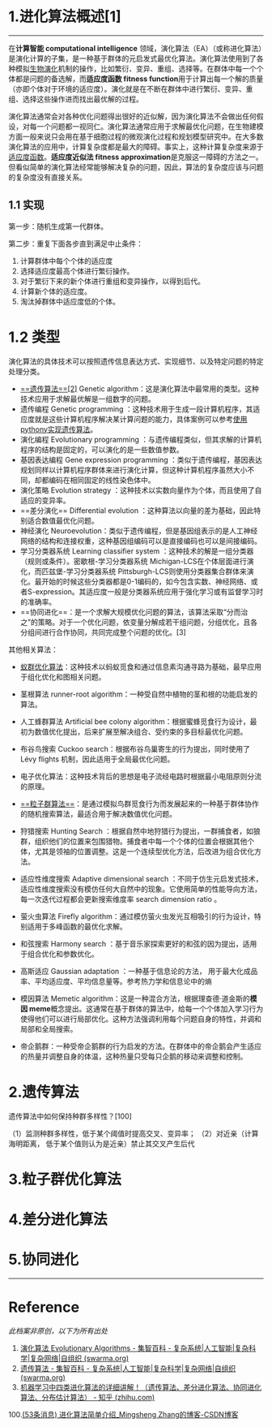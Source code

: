# 1.进化算法概述[1]

<hr>

在**计算智能 computational intelligence** 领域，演化算法（EA）（或称进化算法）是演化计算的子集，是一种基于群体的元启发式最优化算法。演化算法使用到了各种模拟[生物演化](https://wiki.swarma.org/index.php?title=生物演化&action=edit&redlink=1)机制的操作，比如繁衍、变异、重组、选择等。在群体中每一个个体都是问题的备选解，而**适应度函数 fitness function**用于计算出每一个解的质量（亦即个体对于环境的适应度）。演化就是在不断在群体中进行繁衍、变异、重组、选择这些操作进而找出最优解的过程。


演化算法通常会对各种优化问题得出很好的近似解，因为演化算法不会做出任何假设，对每一个问题都一视同仁。演化算法通常应用于求解最优化问题，在生物建模方面一般来说只会用在基于细胞过程的微观演化过程和规划模型研究中。在大多数演化算法的应用中，计算复杂度都是最大的障碍。事实上，这种计算复杂度来源于[适应度函数](https://wiki.swarma.org/index.php?title=适应度函数&action=edit&redlink=1)。**适应度近似法 fitness approximation**是克服这一障碍的方法之一。但看似简单的演化算法经常能够解决复杂的问题，因此，算法的复杂度应该与问题的复杂度没有直接关系。

## 1.1 实现

第一步：随机生成第一代群体。

第二步：重复下面各步直到满足中止条件：

1. 计算群体中每个个体的适应度
2. 选择适应度最高个体进行繁衍操作。
3. 对于繁衍下来的新个体进行重组和变异操作，以得到后代。
4. 计算新个体的适应度。
5. 淘汰掉群体中适应度低的个体。

# 1.2 类型

演化算法的具体技术可以按照遗传信息表达方式、实现细节、以及特定问题的特定处理分类。

- [==遗传算法==[2]](https://wiki.swarma.org/index.php/遗传算法) Genetic algorithm：这是演化算法中最常用的类型。这种技术应用于求解最优解是一组数字的问题。
- 遗传编程 Genetic programming ：这种技术用于生成一段计算机程序，其适应度就是这些计算机程序解决某计算问题的能力，具体案例可以参考[使用pythony实现遗传算法](https://wiki.swarma.org/index.php/使用pythony实现遗传算法)。
- 演化编程 Evolutionary programming ：与遗传编程类似，但其求解的计算机程序的结构是固定的，可以演化的是一些数值参数。
- 基因表达编程 Gene expression programming ：类似于遗传编程，基因表达规划同样以计算机程序群体来进行演化计算，但这种计算机程序虽然大小不同，却都编码在相同固定的线性染色体中。
- 演化策略 Evolution strategy ：这种技术以实数向量作为个体，而且使用了自适应的变异率。
- ==差分演化== Differential evolution ：这种算法以向量的差为基础，因此特别适合数值最优化问题。
- 神经演化 Neuroevolution：类似于遗传编程，但是基因组表示的是人工神经网络的结构和连接权重，这种基因组编码可以是直接编码也可以是间接编码。
- 学习分类器系统 Learning classifier system ：这种技术的解是一组分类器（规则或条件）。密歇根-学习分类器系统 Michigan-LCS在个体层面进行演化，而匹兹堡-学习分类器系统 Pittsburgh-LCS则使用分类器集合群体来演化。最开始的时候这些分类器都是0-1编码的，如今包含实数、神经网络、或者S-expression。其适应度一般是分类器系统应用于强化学习或有监督学习时的准确率。
- ==协同进化==：是一个求解大规模优化问题的算法，该算法采取“分而治之”的策略。对于一个优化问题，依变量分解成若干组问题，分组优化，且各分组间进行合作协同，共同完成整个问题的优化。[3]

其他相关算法：

- [蚁群优化算法](https://wiki.swarma.org/index.php/蚁群优化算法)：这种技术以蚂蚁觅食和通过信息素沟通寻路为基础，最早应用于组化优化和图相关问题。
- 茎根算法 runner-root algorithm：一种受自然中植物的茎和根的功能启发的算法。
- 人工蜂群算法 Artificial bee colony algorithm：根据蜜蜂觅食行为设计，最初为数值优化提出，后来扩展至解决组合、受约束的多目标最优化问题。
- 布谷鸟搜索 Cuckoo search：根据布谷鸟巢寄生的行为提出，同时使用了 Lévy flights 机制，因此适用于全局最优化问题。
- 电子优化算法：这种技术背后的思想是电子流经电路时根据最小电阻原则分流的原理。

- [==粒子群算法==](https://wiki.swarma.org/index.php?title=粒子群算法&action=edit&redlink=1)：是通过模拟鸟群觅食行为而发展起来的一种基于群体协作的随机搜索算法，最适合用于解决数值优化问题。

- 狩猎搜索 Hunting Search ：根据自然中地狩猎行为提出，一群捕食者，如狼群，组织他们的位置来包围猎物。捕食者中每一个个体的位置会根据其他个体，尤其是领袖的位置调整。这是一个连续型优化方法，后改进为组合优化方法。
- 适应性维度搜索 Adaptive dimensional search ：不同于仿生元启发式技术，适应性维度搜索没有模仿任何大自然中的现象。它使用简单的性能导向方法，每一次迭代过程都会更新搜索维度率 search dimension ratio 。
- 萤火虫算法 Firefly algorithm：通过模仿萤火虫发光互相吸引的行为设计，特别适用于多峰函数的最优化求解。
- 和弦搜索 Harmony search ：基于音乐家探索更好的和弦的因为提出，适用于组合优化和参数优化。
- 高斯适应 Gaussian adaptation ：一种基于信息论的方法， 用于最大化成品率、平均适应度、平均信息量等。参考热力学和信息论中的熵
- 模因算法 Memetic algorithm：这是一种混合方法，根据理查德·道金斯的**模因 meme**概念提出。这通常在基于群体的算法中，给每一个个体加入学习行为使得他们可以进行局部优化。这种方法强调利用每个问题自身的特性，并调和局部和全局搜索。
- 帝企鹅群：一种受帝企鹅群的行为启发的方法。在群体中的帝企鹅会产生适应的热量并调整自身的体温，这种热量只受每只企鹅的移动来调整和控制。



# 2.遗传算法

 遗传算法中如何保持种群多样性？[100]

  （1）监测种群多样性，低于某个阈值时提高交叉、变异率； （2）对近亲（计算海明距离， 低于某个值则认为是近亲）禁止其交叉产生后代

# 3.粒子群优化算法

# 4.差分进化算法

# 5.协同进化

<hr>

# Reference

*此档案非原创，以下为所有出处*

1. [演化算法 Evolutionary Algorithms - 集智百科 - 复杂系统|人工智能|复杂科学|复杂网络|自组织 (swarma.org)](https://wiki.swarma.org/index.php/演化算法_Evolutionary_Algorithms)
2. [遗传算法 - 集智百科 - 复杂系统|人工智能|复杂科学|复杂网络|自组织 (swarma.org)](https://wiki.swarma.org/index.php/遗传算法)
3. [机器学习中四类进化算法的详细讲解！（遗传算法、差分进化算法、协同进化算法、分布估计算法） - 知乎 (zhihu.com)](https://zhuanlan.zhihu.com/p/442270629)

100.[(53条消息) 进化算法简单介绍_Mingsheng Zhang的博客-CSDN博客](https://blog.csdn.net/youhuakongzhi/article/details/122201635)